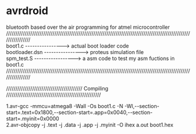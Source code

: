 # avrdroid
bluetooth based over the air programming  for atmel microcontroller<br />
////////////////////////////////////////////////////////////////////////////////////////////////////////////////<br />
boot1.c         ---------------->    actual boot loader code<br />
bootloader.dsn  ---------------->    proteus simulation file<br />
spm_test.S     ----------------->    a asm code to test my asm fuctions in boot1.c<br />
////////////////////////////////////////////////////////////////////////////////////////////////////////////////<br />


/////////////////////////////////////////  Compiling ///////////////////////////////////////////////////<br />

1.avr-gcc  -mmcu=atmega8 -Wall -Os boot1.c -N -Wl,--section-start=.text=0x1800,--section-start=.app=0x0040,--section-start=.myinit=0x0000<br />
2.avr-objcopy -j .text -j .data -j .app -j .myinit -O ihex a.out boot1.hex<br />


